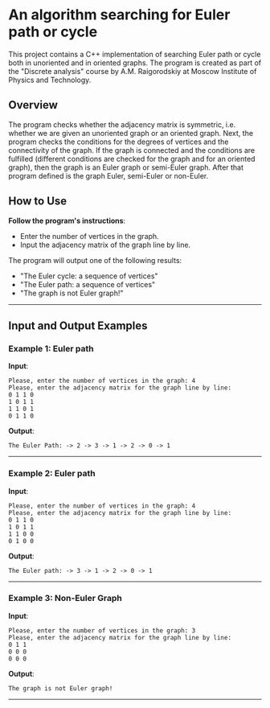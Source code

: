  # An algorithm searching for Euler path or cycle

This project contains a C++ implementation of searching Euler path or cycle both in unoriented and in oriented graphs. The program is created as part of the "Discrete analysis" course by A.M. Raigorodskiy at Moscow Institute of Physics and Technology.

## Overview
The program checks whether the adjacency matrix is symmetric, i.e. whether we are given an unoriented graph or an oriented graph. Next, the program checks the conditions for the degrees of vertices and the connectivity of the graph. If the graph is connected and the conditions are fulfilled (different conditions are checked for the graph and for an oriented graph), then the graph is an Euler graph or semi-Euler graph. After that program defined is the graph Euler, semi-Euler or non-Euler.

## How to Use

**Follow the program's instructions**:
- Enter the number of vertices in the graph.
- Input the adjacency matrix of the graph line by line.

The program will output one of the following results:
- "The Euler cycle: a sequence of vertices"
- "The Euler path: a sequence of vertices"
- "The graph is not Euler graph!"

---

## Input and Output Examples

### Example 1: Euler path
**Input**:
```
Please, enter the number of vertices in the graph: 4
Please, enter the adjacency matrix for the graph line by line:
0 1 1 0
1 0 1 1
1 1 0 1
0 1 1 0
```

**Output**:
```
The Euler Path: -> 2 -> 3 -> 1 -> 2 -> 0 -> 1
```

---

### Example 2: Euler path
**Input**:
```
Please, enter the number of vertices in the graph: 4
Please, enter the adjacency matrix for the graph line by line:
0 1 1 0
1 0 1 1
1 1 0 0
0 1 0 0
```

**Output**:
```
The Euler path: -> 3 -> 1 -> 2 -> 0 -> 1
```

---

### Example 3: Non-Euler Graph
**Input**:
```
Please, enter the number of vertices in the graph: 3
Please, enter the adjacency matrix for the graph line by line:
0 1 1
0 0 0
0 0 0
```

**Output**:
```
The graph is not Euler graph!
```

---
